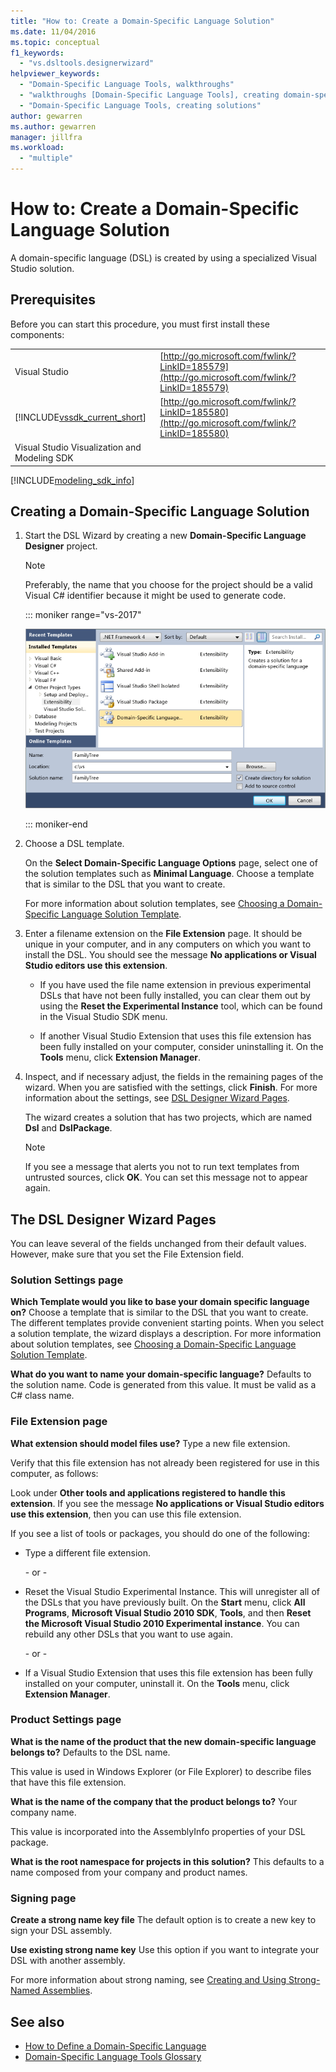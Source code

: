 ```yaml
---
title: "How to: Create a Domain-Specific Language Solution"
ms.date: 11/04/2016
ms.topic: conceptual
f1_keywords:
  - "vs.dsltools.designerwizard"
helpviewer_keywords:
  - "Domain-Specific Language Tools, walkthroughs"
  - "walkthroughs [Domain-Specific Language Tools], creating domain-specific language"
  - "Domain-Specific Language Tools, creating solutions"
author: gewarren
ms.author: gewarren
manager: jillfra
ms.workload:
  - "multiple"
---
```

# How to: Create a Domain-Specific Language Solution
A domain-specific language (DSL) is created by using a specialized Visual Studio solution.

## Prerequisites
 Before you can start this procedure, you must first install these components:


| | |
|-|-|
| Visual Studio | [http://go.microsoft.com/fwlink/?LinkID=185579](http://go.microsoft.com/fwlink/?LinkID=185579) |
| [!INCLUDE[vssdk_current_short](../modeling/includes/vssdk_current_short_md.md)] | [http://go.microsoft.com/fwlink/?LinkID=185580](http://go.microsoft.com/fwlink/?LinkID=185580) |
| Visual Studio Visualization and Modeling SDK | |

[!INCLUDE[modeling_sdk_info](includes/modeling_sdk_info.md)]

## Creating a Domain-Specific Language Solution

1. Start the DSL Wizard by creating a new **Domain-Specific Language Designer** project.

   > [!NOTE]
   > Preferably, the name that you choose for the project should be a valid Visual C# identifier because it might be used to generate code.

   ::: moniker range="vs-2017"

   ![Create DSL dialog](../modeling/media/create_dsldialog.png)

   ::: moniker-end

2. Choose a DSL template.

    On the **Select Domain-Specific Language Options** page, select one of the solution templates such as **Minimal Language**. Choose a template that is similar to the DSL that you want to create.

    For more information about solution templates, see [Choosing a Domain-Specific Language Solution Template](../modeling/choosing-a-domain-specific-language-solution-template.md).

3. Enter a filename extension on the **File Extension** page. It should be unique in your computer, and in any computers on which you want to install the DSL. You should see the message **No applications or Visual Studio editors use this extension**.

   -   If you have used the file name extension in previous experimental DSLs that have not been fully installed, you can clear them out by using the **Reset the Experimental Instance** tool, which can be found in the Visual Studio SDK menu.

   -   If another Visual Studio Extension that uses this file extension has been fully installed on your computer, consider uninstalling it. On the **Tools** menu, click **Extension Manager**.

4. Inspect, and if necessary adjust, the fields in the remaining pages of the wizard. When you are satisfied with the settings, click **Finish**. For more information about the settings, see [DSL Designer Wizard Pages](#settings).

    The wizard creates a solution that has two projects, which are named **Dsl** and **DslPackage**.

   > [!NOTE]
   >  If you see a message that alerts you not to run text templates from untrusted sources, click **OK**. You can set this message not to appear again.

## <a name="settings"></a> The DSL Designer Wizard Pages
 You can leave several of the fields unchanged from their default values. However, make sure that you set the File Extension field.

### Solution Settings page
 **Which Template would you like to base your domain specific language on?**
 Choose a template that is similar to the DSL that you want to create. The different templates provide convenient starting points. When you select a solution template, the wizard displays a description. For more information about solution templates, see [Choosing a Domain-Specific Language Solution Template](../modeling/choosing-a-domain-specific-language-solution-template.md).

 **What do you want to name your domain-specific language?**
 Defaults to the solution name. Code is generated from this value. It must be valid as a C# class name.

### File Extension page
 **What extension should model files use?**
 Type a new file extension.

 Verify that this file extension has not already been registered for use in this computer, as follows:

 Look under **Other tools and applications registered to handle this extension**. If you see the message **No applications or Visual Studio editors use this extension**, then you can use this file extension.

 If you see a list of tools or packages, you should do one of the following:

-   Type a different file extension.

     \- or -

-   Reset the Visual Studio Experimental Instance. This will unregister all of the DSLs that you have previously built. On the **Start** menu, click **All Programs**, **Microsoft Visual Studio 2010 SDK**, **Tools**, and then **Reset the Microsoft Visual Studio 2010 Experimental instance**. You can rebuild any other DSLs that you want to use again.

     \- or -

-   If a Visual Studio Extension that uses this file extension has been fully installed on your computer, uninstall it. On the **Tools** menu, click **Extension Manager**.

### Product Settings page
 **What is the name of the product that the new domain-specific language belongs to?**
 Defaults to the DSL name.

 This value is used in Windows Explorer (or File Explorer) to describe files that have this file extension.

 **What is the name of the company that the product belongs to?**
 Your company name.

 This value is incorporated into the AssemblyInfo properties of your DSL package.

 **What is the root namespace for projects in this solution?**
 This defaults to a name composed from your company and product names.

### Signing page
 **Create a strong name key file**
 The default option is to create a new key to sign your DSL assembly.

 **Use existing strong name key**
 Use this option if you want to integrate your DSL with another assembly.

 For more information about strong naming, see [Creating and Using Strong-Named Assemblies](http://go.microsoft.com/fwlink/?LinkId=186073).

## See also

- [How to Define a Domain-Specific Language](../modeling/how-to-define-a-domain-specific-language.md)
- [Domain-Specific Language Tools Glossary](https://msdn.microsoft.com/ca5e84cb-a315-465c-be24-76aa3df276aa)
